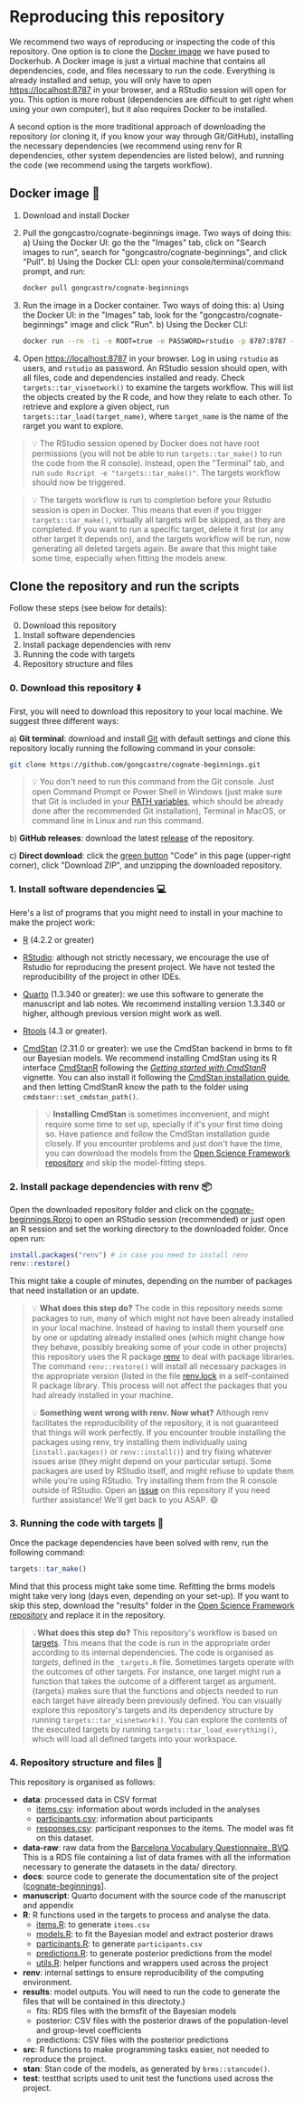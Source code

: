 # Reproducing this repository

We recommend two ways of reproducing or inspecting the code of this repository. One option is to clone the [Docker image](https://hub.docker.com/r/gongcastro/cognate-beginnings) we have pused to Dockerhub. A Docker image is just a virtual machine that contains all dependencies, code, and files necessary to run the code. Everything is already installed and setup, you will only have to open [https://localhost:8787](https://localhost:8787) in your browser, and a RStudio session will open for you. This option is more robust (dependencies are difficult to get right when using your own computer), but it also requires Docker to be installed.

A second option is the more traditional approach of downloading the repository (or cloning it, if you know your way through Git/GitHub), installing the necessary dependencies (we recommend using renv for R dependencies, other system dependencies are listed below), and running the code (we recommend using the targets workflow).

## Docker image 🐋

1. Download and install Docker
2. Pull the gongcastro/cognate-beginnings image. Two ways of doing this:
    a) Using the Docker UI: go the the "Images" tab, click on "Search images to run", search for "gongcastro/cognate-beginnings", and click "Pull".
    b) Using the Docker CLI: open your console/terminal/command prompt, and run:
    ```bash 
    docker pull gongcastro/cognate-beginnings
    ```
3. Run the image in a Docker container.  Two ways of doing this:
    a) Using the Docker UI: in the "Images" tab, look for the "gongcastro/cognate-beginnings" image and click "Run".
    b) Using the Docker CLI:
    ```bash 
    docker run --rm -ti -e ROOT=true -e PASSWORD=rstudio -p 8787:8787 --name rstudio gongcastro/cognate-beginnings:latest
    ```

4. Open [https://localhost:8787](https://localhost:8787) in your browser. Log in using `rstudio` as users, and `rstudio` as password. An RStudio session should open, with all files, code and dependencies installed and ready. Check `targets::tar_visnetwork()` to examine the targets workflow. This will list the objects created by the R code, and how they relate to each other. To retrieve and explore a given object, run `targets::tar_load(target_name)`, where `target_name` is the name of the rarget you want to explore.

> 💡 The RStudio session opened by Docker does not have root permissions (you will not be able to run `targets::tar_make()` to run the code from the R console). Instead, open the "Terminal" tab, and run `sudo Rscript -e "targets::tar_make()"`. The targets workflow should now be triggered.

> 💡 The targets workflow is run to completion before your Rstudio session is open in Docker. This means that even if you trigger `targets::tar_make()`, virtually all targets will be skipped, as they are completed. If you want to run a specific target, delete it first (or any other target it depends on), and the targets workflow will be run, now generating all deleted targets again. Be aware that this might take some time, especially when fitting the models anew.



## Clone the repository and run the scripts

Follow these steps (see below for details):

0.  Download this repository
1.  Install software dependencies
2.  Install package dependencies with renv
3.  Running the code with targets
4.  Repository structure and files

### 0. Download this repository ⬇️

First, you will need to download this repository to your local machine.
We suggest three different ways:

a)  **Git terminal**: download and install
    [Git](https://git-scm.com/downloads) with default settings and clone
    this repository locally running the following command in your
    console:

``` bash
git clone https://github.com/gongcastro/cognate-beginnings.git
```

> 💡 You don't need to run this command from the Git console. Just open
> Command Prompt or Power Shell in Windows (just make sure that Git is
> included in your [PATH
> variables](https://www.delftstack.com/howto/git/add-git-to-path-on-windows/),
> which should be already done after the recommended Git installation),
> Terminal in MacOS, or command line in Linux and run this command.

b)  **GitHub releases**: download the latest
    [release](https://github.com/gongcastro/cognate-beginnings/releases)
    of the repository.

c)  **Direct download**: click the [green
    button](https://github.com/gongcastro/cognate-beginnings/archive/refs/heads/main.zip)
    "Code" in this page (upper-right corner), click "Download ZIP", and
    unzipping the downloaded repository.

### 1. Install software dependencies 💻

Here's a list of programs that you might need to install in your machine
to make the project work:

-   [R](https://www.r-project.org/) (4.2.2 or greater)

-   [RStudio](https://posit.co/download/rstudio-desktop/): although not
    strictly necessary, we encourage the use of Rstudio for reproducing
    the present project. We have not tested the reproducibility of the
    project in other IDEs.

-   [Quarto](https://quarto.org/docs/get-started/) (1.3.340 or greater):
    we use this software to generate the manuscript and lab notes. We
    recommend installing version 1.3.340 or higher, although previous
    version might work as well.

-   [Rtools](https://cran.r-project.org/bin/windows/Rtools/) (4.3 or
    greater).

-   [CmdStan](https://mc-stan.org/users/interfaces/cmdstan) (2.31.0 or
    greater): we use the CmdStan backend in brms to fit our Bayesian
    models. We recommend installing CmdStan using its R interface
    [CmdStanR](https://mc-stan.org/cmdstanr/) following the [*Getting
    started with
    CmdStanR*](https://mc-stan.org/cmdstanr/articles/cmdstanr.html)
    vignette. You can also install it following the [CmdStan
    installation guide](https://mc-stan.org/users/interfaces/), and then
    letting CmdStanR know the path to the folder using
    `cmdstanr::set_cmdstan_path()`.

    <div>

    > 💡 **Installing CmdStan** is sometimes inconvenient, and might
    > require some time to set up, specially if it's your first time
    > doing so. Have patience and follow the CmdStan installation guide
    > closely. If you encounter problems and just don't have the time,
    > you can download the models from the [Open Science Framework
    > repository](https://osf.io/hy984/) and skip the model-fitting
    > steps.

    </div>

### 2. Install package dependencies with renv 📦

Open the downloaded repository folder and click on the
[cognate-beginnings.Rproj](cognate-beginnings.Rproj) to open an RStudio
session (recommended) or just open an R session and set the working
directory to the downloaded folder. Once open run:

``` r
install.packages("renv") # in case you need to install renv
renv::restore()
```

This might take a couple of minutes, depending on the number of packages
that need installation or an update.

> 💡 **What does this step do?** The code in this repository needs some
> packages to run, many of which might not have been already installed
> in your local machine. Instead of having to install them yourself one
> by one or updating already installed ones (which might change how they
> behave, possibly breaking some of your code in other projects) this
> repository uses the R package
> [renv](https://rstudio.github.io/renv/articles/renv.html) to deal with
> package libraries. The command `renv::restore()` will install all
> necessary packages in the appropriate version (listed in the file
> [renv.lock](renv.lock) in a self-contained R package library. This
> process will not affect the packages that you had already installed in
> your machine.
>
> 💡 **Something went wrong with renv. Now what?** Although renv
> facilitates the reproducibility of the repository, it is not
> guaranteed that things will work perfectly. If you encounter trouble
> installing the packages using renv, try installing them individually
> using (`install.packages()` or `renv::install()`) and try fixing
> whatever issues arise (they might depend on your particular setup).
> Some packages are used by RStudio itself, and might refiuse to update
> them while you're using RStudio. Try installing them from the R
> console outside of RStudio. Open an
> [issue](https://github.com/gongcastro/cognate-beginnings/issues) on
> this repository if you need further assistance! We'll get back to you
> ASAP. :smile:

### 3. Running the code with targets 🚀

Once the package dependencies have been solved with renv, run the
following command:

``` r
targets::tar_make()
```

Mind that this process might take some time. Refitting the brms models
might take very long (days even, depending on your set-up). If you want
to skip this step, download the "results" folder in the [Open Science
Framework repository](https://osf.io/hy984/) and replace it in the
repository.

> 💡**What does this step do?** This repository's workflow is based on
> [targets](https://books.ropensci.org/targets/). This means that the
> code is run in the appropriate order according to its internal
> dependencies. The code is organised as *targets*, defined in the
> `_targets.R` file. Sometimes targets operate with the outcomes of
> other targets. For instance, one target might run a function that
> takes the outcome of a different target as argument. {targets} makes
> sure that the functions and objects needed to run each target have
> already been previously defined. You can visually explore this
> repository's targets and its dependency structure by running
> `targets::tar_visnetwork()`. You can explore the contents of the
> executed targets by running `targets::tar_load_everything()`, which
> will load all defined targets into your workspace.

### 4. Repository structure and files 📂

This repository is organised as follows:

-   **data**: processed data in CSV format
    -   [items.csv](data/items.csv): information about words included in
        the analyses
    -   [participants.csv](data/participants.csv): information about
        participants
    -   [responses.csv](data/responses.csv): participant responses to
        the items. The model was fit on this dataset.
-   **data-raw**: raw data from the [Barcelona Vocabulary Questionnaire,
    BVQ](https://gongcastro.github.io/bvq). This is a RDS file
    containing a list of data frames with all the information necessary
    to generate the datasets in the data/ directory.
-   **docs**: source code to generate the documentation site of the
    project
    ([cognate-beginnings](%5Bgongcastro.github.com/cognate-beginnings)].
-   **manuscript**: Quarto document with the source code of the
    manuscript and appendix
-   **R**: R functions used in the targets to process and analyse the
    data.
    -   [items.R](R/items.R): to generate `items.csv`
    -   [models.R](R/items.R): to fit the Bayesian model and extract
        posterior draws
    -   [participants.R](R/participants.R): to generate
        `participants.csv`
    -   [predictions.R](R/predictions.R): to generate posterior
        predictions from the model
    -   [utils.R](R/utils..R): helper functions and wrappers used across
        the project
-   **renv**: internal settings to ensure reproducibility of the
    computing environment.
-   **results**: model outputs. You will need to run the code to
    generate the files that will be contained in this directoty.)
    -   fits: RDS files with the brmsfit of the Bayesian models
    -   posterior: CSV files with the posterior draws of the
        population-level and group-level coefficients
    -   predictions: CSV files with the posterior predictions
-   **src**: R functions to make programming tasks easier, not needed to
    reproduce the project.
-   **stan**: Stan code of the models, as generated by
    `brms::stancode()`.
-   **test**: testthat scripts used to unit test the functions used
    across the project.
